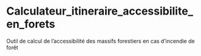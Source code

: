 # Calculateur_itineraire_accessibilite_en_forets
Outil de calcul de l’accessibilité des massifs forestiers en cas d’incendie de forêt
